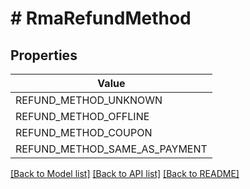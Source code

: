 # # RmaRefundMethod


## Properties 



| Value |
------------ | 
REFUND_METHOD_UNKNOWN|&#39;REFUND_METHOD_UNKNOWN&#39;
REFUND_METHOD_OFFLINE|&#39;REFUND_METHOD_OFFLINE&#39;
REFUND_METHOD_COUPON|&#39;REFUND_METHOD_COUPON&#39;
REFUND_METHOD_SAME_AS_PAYMENT|&#39;REFUND_METHOD_SAME_AS_PAYMENT&#39;

[[Back to Model list]](../../README.md#models) [[Back to API list]](../../README.md#endpoints) [[Back to README]](../../README.md)

